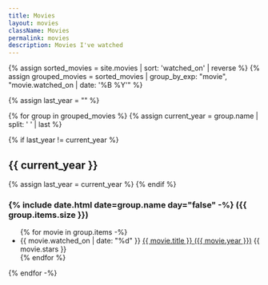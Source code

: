 ```yaml
---
title: Movies
layout: movies
className: Movies
permalink: movies
description: Movies I've watched
---
```


{% assign sorted_movies = site.movies | sort: 'watched_on' | reverse %}
{% assign grouped_movies = sorted_movies | group_by_exp: "movie", "movie.watched_on | date: '%B %Y'" %}

{% assign last_year = "" %}

{% for group in grouped_movies %}
{% assign current_year = group.name | split: ' ' | last %}

{% if last_year != current_year %}

<h2 class="Movie__year">{{ current_year }}</h2> 
{% assign last_year = current_year %} 
{% endif %}

<h3>{% include date.html date=group.name day="false" -%} ({{ group.items.size }})</h3>

<ul class="Movie__list">
{% for movie in group.items -%}
<li>
<span class="Movie__date">{{ movie.watched_on | date: "%d" }}</span>
<a href="https://letterboxd.com/javier/film/{{ movie.permalink }}">{{ movie.title }} ({{ movie.year }})</a>
<span>{{ movie.stars }}</span> 
</li>
{% endfor %}
</ul>
{% endfor -%}
